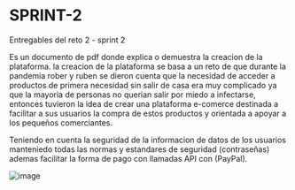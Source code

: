 # SPRINT-2
Entregables del reto 2 - sprint 2

Es un documento de pdf donde explica o demuestra la creacion de la plataforma.
la creacion de la plataforma se basa a un reto de que durante la pandemia rober y ruben
se dieron cuenta que la necesidad de acceder a productos de primera necesidad sin salir de casa
era muy complicado ya que la mayoria de personas no querian salir por miedo a infectarse,
entonces tuvieron la idea de crear una plataforma e-comerce destinada a facilitar a sus usuarios 
la compra de estos productos y orientada a apoyar a los pequeños comerciantes.

Teniendo en cuenta la seguridad de la informacion de datos de los usuarios manteniedo todas las normas y 
estandares de seguridad (contraseñas) ademas facilitar la forma de pago con llamadas API con (PayPal).

![image](https://github.com/user-attachments/assets/c5bea6d5-84a7-4dba-bde6-96dc0d4255cc)

